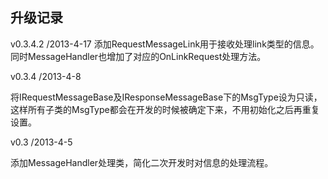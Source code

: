 升级记录
----------
v0.3.4.2 /2013-4-17
添加RequestMessageLink用于接收处理link类型的信息。同时MessageHandler也增加了对应的OnLinkRequest处理方法。

v0.3.4 /2013-4-8

将IRequestMessageBase及IResponseMessageBase下的MsgType设为只读，这样所有子类的MsgType都会在开发的时候被确定下来，不用初始化之后再重复设置。

v0.3 /2013-4-5

添加MessageHandler处理类，简化二次开发时对信息的处理流程。
